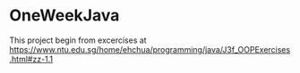 # OneWeekJava
This project begin from excercises at https://www.ntu.edu.sg/home/ehchua/programming/java/J3f_OOPExercises.html#zz-1.1
